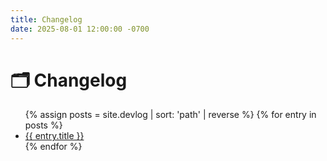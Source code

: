 ```yaml
---
title: Changelog
date: 2025-08-01 12:00:00 -0700
---
```


# 🗂️ Changelog

<ul>
{% assign posts = site.devlog | sort: 'path' | reverse %}
{% for entry in posts %}
  <li><a href="{{ entry.url | relative_url }}">{{ entry.title }}</a></li>
{% endfor %}
</ul>
